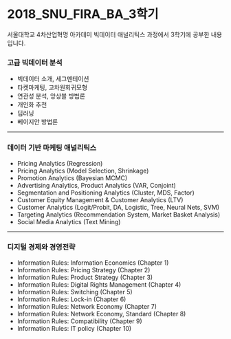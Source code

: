 ﻿# 2018_SNU_FIRA_BA_3학기
서울대학교 4차산업혁명 아카데미 빅데이터 애널리틱스 과정에서 3학기에 공부한 내용입니다.

### 고급 빅데이터 분석
- 빅데이터 소개, 세그멘테이션
- 타켓마케팅, 고차원회귀모형
- 연관성 분석, 앙상블 방법론
- 개인화 추천
- 딥러닝
- 베이지안 방법론

---
### 데이터 기반 마케팅 애널리틱스
- Pricing Analytics (Regression)
- Pricing Analytics (Model Selection, Shrinkage)
- Promotion Analytics (Bayesian MCMC)
- Advertising Analytics, Product Analytics (VAR, Conjoint)
- Segmentation and Positioning Analytics (Cluster, MDS, Factor)
- Customer Equity Management & Customer Analytics (LTV)
- Customer Analytics (Logit/Probit, DA, Logistic, Tree, Neural Nets, SVM)
- Targeting Analytics (Recommendation System, Market Basket Analysis)
- Social Media Analytics (Text Mining)

---
### 디지털 경제와 경영전략
- Information Rules: Information Economics (Chapter 1)
- Information Rules: Pricing Strategy (Chapter 2)
- Information Rules: Product Strategy (Chapter 3)
- Information Rules: Digital Rights Management (Chapter 4)
- Information Rules: Switching (Chapter 5)
- Information Rules: Lock-in (Chapter 6)
- Information Rules: Network Economy (Chapter 7)
- Information Rules: Network Economy, Standard (Chapter 8)
- Information Rules: Compatibility (Chapter 9)
- Information Rules: IT policy (Chapter 10)


